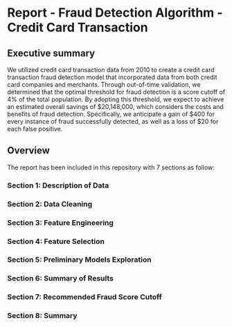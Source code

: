 # Report - Fraud Detection Algorithm - Credit Card Transaction

## Executive summary
We utilized credit card transaction data from 2010 to create a credit card transaction fraud detection model that incorporated data from both credit card companies and merchants. Through out-of-time validation, we determined that the optimal threshold for fraud detection is a score cutoff of 4% of the total population. By adopting this threshold, we expect to achieve an estimated overall savings of $20,148,000, which considers the costs and benefits of fraud detection. Specifically, we anticipate a gain of $400 for every instance of fraud successfully detected, as well as a loss of $20 for each false positive.

## Overview
The report has been included in this repository with 7 sections as follow:

### Section 1: Description of Data

### Section 2: Data Cleaning

### Section 3: Feature Engineering

### Section 4: Feature Selection

### Section 5: Preliminary Models Exploration

### Section 6: Summary of Results

### Section 7: Recommended Fraud Score Cutoff

### Section 8: Summary
